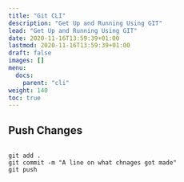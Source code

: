 ```yaml
---
title: "Git CLI"
description: "Get Up and Running Using GIT"
lead: "Get Up and Running Using GIT"
date: 2020-11-16T13:59:39+01:00
lastmod: 2020-11-16T13:59:39+01:00
draft: false
images: []
menu:
  docs:
    parent: "cli"
weight: 140
toc: true
---
```


## Push Changes

```

git add .
git commit -m "A line on what chnages got made"
git push

```
